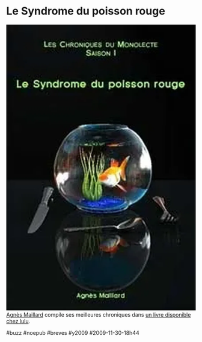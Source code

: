 # Le Syndrome du poisson rouge

![Le Monolecte](_i/monolecte.webp)
[Agnès Maillard](http://blog.monolecte.fr/) compile ses meilleures chroniques dans [un livre disponible chez lulu](http://www.lulu.com/content/livre-%C3%A0-couverture-souple/les-chroniques-du-monolecte-le-syndrome-du-poisson-rouge/7606096).

#buzz #noepub #breves #y2009 #2009-11-30-18h44

